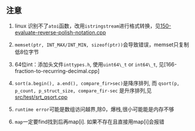 

## 注意

1. linux 识别不了`atoi`函数，改用`istringstream`进行格式转换，见[150-evaluate-reverse-polish-notation.cpp](src/problems/150-evaluate-reverse-polish-notation.cpp)

2. `memset(ptr, INT_MAX/INT_MIN, sizeof(ptr))`会导致错误，memset只复制低8位字节

3. 64位int：添加头文件`inttypes.h`, 使用`uint64\_t` or `int64\_t`, 见[166-fraction-to-recurring-decimal.cpp]

4. `sort(a.begin(), a.end(), compare_fir>sec)`是降序排列, 而 `qsort(p, p_count, p_struct_size, compare_fir-sec` 是升序排列,见[src/test/srt_qsort.cpp](src/test/srt_qsort.cpp)

5. `runtime error`可能是数组访问越界,除0，爆栈,很小可能能是内存不够

6. `map`一定要find找到后再map[i]. 如果不存在且直接用map[i]会报错